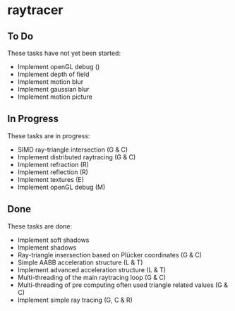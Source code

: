 # raytracer

## To Do

These tasks have not yet been started:
* Implement openGL debug ()
* Implement depth of field
* Implement motion blur
* Implement gaussian blur
* Implement motion picture

## In Progress

These tasks are in progress:
* SIMD ray-triangle intersection (G & C)
* Implement distributed raytracing (G & C)
* Implement refraction (R)
* Implement reflection (R)
* Implement textures (E)
* Implement openGL debug (M)

## Done

These tasks are done:

* Implement soft shadows
* Implement shadows
* Ray-triangle insersection based on Plücker coordinates  (G & C)
* Simple AABB acceleration structure (L & T)
* Implement advanced acceleration structure (L & T)
* Multi-threading of the main raytracing loop (G & C)
* Multi-threading of pre computing often used triangle related values (G & C)
* Implement simple ray tracing (G, C & R)
